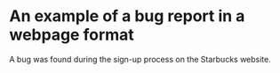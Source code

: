 # An example of a bug report in a webpage format 
  A bug was found during the sign-up process on the Starbucks website.
